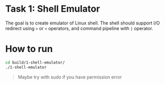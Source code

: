# Task 1: Shell Emulator
The goal is to create emulator of Linux shell. The shell should support I/O redirect using ```>``` or ```<``` operators, and command pipeline with ```|``` operator.

# How to run
```bash
cd build/1-shell-emulator/
./1-shell-emulator
```

> Maybe try with sudo if you have permission error
